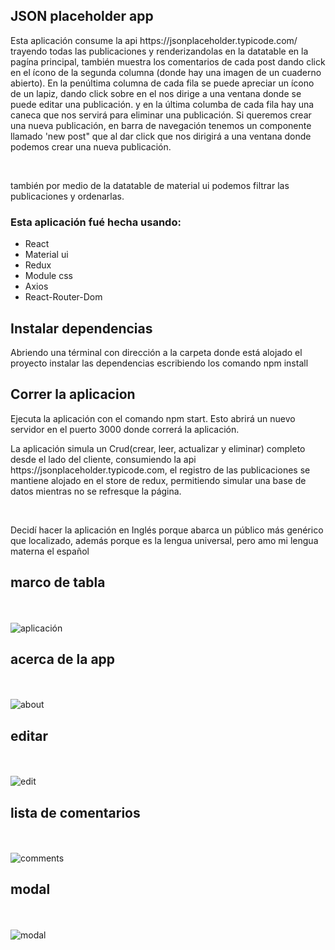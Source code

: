 <h2>JSON placeholder app</h2>

<p>Esta aplicación consume la api https://jsonplaceholder.typicode.com/ trayendo todas las publicaciones y renderizandolas en la datatable en la pagína principal, también muestra los comentarios de cada post dando click en el ícono de la segunda columna (donde hay una imagen de un cuaderno abierto).
En la penúltima columna de cada fila se puede apreciar un ícono de un lapiz, dando click sobre en el nos dirige a una ventana donde se puede editar una publicación.
y en la última columba de cada fila hay una caneca que nos servirá para eliminar una publicación.
Si queremos crear una nueva publicación, en  barra de navegación tenemos un componente llamado 'new post" que al dar click que nos dirigirá a una ventana donde podemos crear una nueva publicación.</p>
<br/>
<p>también por medio de la datatable de material ui podemos filtrar las publicaciones y ordenarlas.</ p>

<h3>Esta aplicación fué hecha usando:</h3>
  <ul>
    <li>React</li>
    <li>Material ui</li>
    <li>Redux</li>
    <li>Module css</li>
    <li>Axios</li>
    <li>React-Router-Dom</li>
  </ul>
  

<h2>Instalar dependencias</h2>
Abriendo una términal con dirección a la carpeta donde está alojado el proyecto instalar las dependencias escribiendo los comando npm install

<h2>Correr la aplicacion</h2>
<p>Ejecuta la aplicación con el comando npm start. 
Esto abrirá un nuevo servidor en el puerto 3000 donde correrá la aplicación.</p>

<p>La aplicación simula un Crud(crear, leer, actualizar y eliminar) completo desde el lado del cliente, consumiendo la api https://jsonplaceholder.typicode.com,
el registro de las publicaciones se mantiene alojado en el store de redux, permitiendo simular una base de datos mientras no se refresque la página.</p>
<br />
<p>Decidí hacer la aplicación en Inglés porque abarca un público más genérico que localizado, además porque es la lengua universal, pero amo mi lengua materna el español</p>

<h2>marco de tabla</h2></br> </br>
<img src=https://i.ibb.co/cTJBvqD/tabla.png" alt="aplicación" />
<h2>acerca de la app</h2></br> </br>
<img src="https://i.ibb.co/NYqLm8d/Sin-t-tulo3.png" alt= "about"/>
<h2>editar</h2></br> </br>
<img src="https://i.ibb.co/Wvt5FJY/edit-panel.png" alt="edit" />
<h2>lista de comentarios</h2></br> </br>
<img src="https://i.ibb.co/M9w7HZw/comments.png" alt="comments" />
<h2>modal </h2></br> </br>
<img src="https://i.ibb.co/M9Ht6V8/model.png" alt="modal" />







